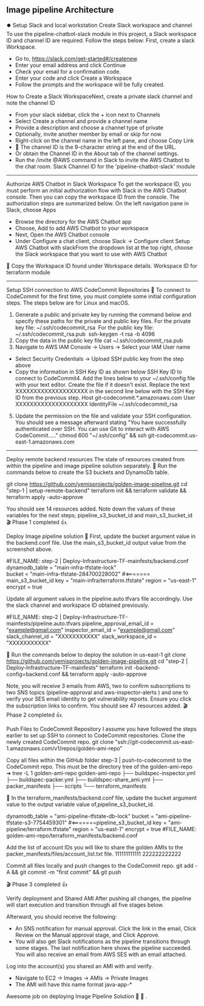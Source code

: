 󠀦󠀦Image pipeline Architecture
---

⏺️ Setup Slack and local workstation
Create Slack workspace and channel
To use the pipeline-chatbot-slack module in this project, a Slack workspace ID and channel ID are required. Follow the steps below:
First, create a slack Workspace.
- Go to, https://slack.com/get-started#/createnew.
- Enter your email address and click Continue
- Check your email for a confirmation code.
- Enter your code and click Create a Workspace 
- Follow the prompts and the workspace will be fully created.

How to Create a Slack WorkspaceNext, create a private slack channel and note the channel ID
- From your slack sidebar, click the + icon next to Channels
- Select Create a channel and provide a channel name
- Provide a description and choose a channel type of private
- Optionally, invite another member by email or skip for now
- Right-click on the channel name in the left pane, and choose Copy Link
- 🚨 The channel ID is the 9-character string at the end of the URL. 
- Or obtain the Channel ID in the About tab of the channel settings.
- Run the /invite @AWS command in Slack to invite the AWS Chatbot to the chat room.
Slack Channel ID for the 'pipeline-chatbot-slack' module

---

Authorize AWS Chatbot in Slack Workspace
To get the workspace ID, you must perform an initial authorization flow with Slack in the AWS Chatbot console. Then you can copy the workspace ID from the console. The authorization steps are summarized below.
On the left navigation pane in Slack, choose Apps
- Browse the directory for the AWS Chatbot app
- Choose, Add to add AWS Chatbot to your workspace
- Next, Open the AWS Chatbot console
- Under Configure a chat client, choose Slack -> Configure client
Setup AWS Chatbot with slackFrom the dropdown list at the top right, choose the Slack workspace that you want to use with AWS Chatbot

🚨 Copy the Workspace ID found under Workspace details.
Workspace ID for terraform module

---

Setup SSH connection to AWS CodeCommit Repositories
🚨 To connect to CodeCommit for the first time, you must complete some initial configuration steps. The steps below are for Linux and macOS.
1. Generate a public and private key by running the command below and specify these paths for the private and public key files.
For the private key file: ~/.ssh/codecommit_rsa 
For the public key file: ~/.ssh/codecommit_rsa.pub 
ssh-keygen -t rsa -b 4096
2. Copy the data in the public key file cat ~/.ssh/codecommit_rsa.pub
3. Navigate to AWS IAM Console -> Users -> Select your IAM User name 
- Select Security Credentials -> Upload SSH public key from the step above
- Copy the information in SSH Key ID as shown below
SSH Key ID to connect to CodeCommit4. Add the lines below to your ~/.ssh/config file with your text editor. Create the file if it doesn't exist. Replace the text XXXXXXXXXXXXXXXXXXXX in the second line below with the SSH Key ID from the previous step.
Host git-codecommit.*.amazonaws.com
  User XXXXXXXXXXXXXXXXXXXX
  IdentityFile ~/.ssh/codecommit_rsa
5. Update the permission on the file and validate your SSH configuration.
You should see a message afterward stating "You have successfully authenticated over SSH. You can use Git to interact with AWS CodeCommit….."
chmod 600 "~/.ssh/config" && ssh git-codecommit.us-east-1.amazonaws.com

---

Deploy remote backend resources
The state of resources created from within the pipeline and image pipeline solution separately.
🚀 Run the commands below to create the S3 buckets and DynamoDb table.

git clone https://github.com/yemisprojects/golden-image-pipeline.git
cd "step-1 | setup-remote-backend"
terraform init && terraform validate && terraform apply -auto-approve

You should see 14 resources added. Note down the values of these variables for the next steps; pipeline_s3_bucket_id and main_s3_bucket_id
🎬 Phase 1 completed 👍.

Deploy Image pipeline solution
🚨 First, update the bucket argument value in the backend.conf file. Use the main_s3_bucket_id output value from the screenshot above.

#FILE_NAME: step-2 | Deploy-Infrastructure-TF-mainfests/backend.conf
dynamodb_table = "main-infra-tfstate-lock"           
bucket = "main-infra-tfstate-284700228002"   #<======= main_s3_bucket_id
key    = "main-infra/terraform.tfstate"
region = "us-east-1" 
encrypt = true

Update all argument values in the pipeline.auto.tfvars file accordingly.  Use the slack channel and workspace ID obtained previously.

#FILE_NAME: step-2 | Deploy-Infrastructure-TF-mainfests/pipeline.auto.tfvars
pipeline_approval_email_id = "example@gmail.com"
inspector_email_id         = "example@gmail.com"
slack_channel_id           = "XXXXXXXXXXX"
slack_workspace_id         = "XXXXXXXXXXX"

🚀 Run the commands below to deploy the solution in us-east-1
git clone https://github.com/yemisprojects/golden-image-pipeline.git
cd "step-2 | Deploy-Infrastructure-TF-mainfests"
terraform init -backend-config=backend.conf && terraform apply -auto-approve

Note, you will receive 3 emails from AWS, two to confirm subscriptions to two SNS topics (pipeline-approval and aws-inspector-alerts ) and one to verify your SES email identity to get vulnerability reports. Ensure you click the subscription links to confirm. You should see 47 resources added.
🎬 Phase 2 completed 👍.

Push Files to CodeCommit Repository
I assume you have followed the steps earlier to set up SSH to connect to CodeCommit repositories. Clone the newly created CodeCommit repo.
git clone "ssh://git-codecommit.us-east-1.amazonaws.com/v1/repos/golden-ami-repo"

Copy all files within the GitHub folder step-3 | push-to-codecommit to the CodeCommit repo. This must be the directory tree of the golden-ami-repo
➜ tree -L 1 golden-ami-repo
golden-ami-repo
├── buildspec-inspector.yml
├── buildspec-packer.yml
├── buildspec-share_ami.yml
├── packer_manifests
├── scripts
└── terraform_manifests

🚨 In the terraform_manifests/backend.conf file, update the bucket argument value to the output variable value of,pipeline_s3_bucket_id.

dynamodb_table = "ami-pipeline-tfstate-db-lock" 
bucket = "ami-pipeline-tfstate-s3-7754459301"   #<=======pipeline_s3_bucket_id
key    = "ami-pipeline/terraform.tfstate"
region = "us-east-1" 
encrypt = true
#FILE_NAME: golden-ami-repo/terraform_manifests/backend.conf

Add the list of account IDs you will like to share the golden AMIs to the packer_manifests/files/account_list.txt file.
111111111111 
222222222222

Commit all files locally and push changes to the CodeCommit repo.
git add -A && git commit -m "first commit" && git push

🎬 Phase 3 completed 👍

Verify deployment and Shared AMI
After pushing all changes, the pipeline will start execution and transition through all five stages below.

Afterward, you should receive the following:
- An SNS notification for manual approval. Click the link in the email, Click Review on the Manual approval stage, and Click Approve.
- You will also get Slack notifications as the pipeline transitions through some stages. The last notification here shows the pipeline succeeded.
You will also receive an email from AWS SES with an email attached.

Log into the account(s) you shared an AMI with and verify. 
- Navigate to EC2 -> Images -> AMIs -> Private Images
- The AMI will have this name format java-app-*

Awesome job on deploying Image Pipeline Solution 🙌 🎉 .